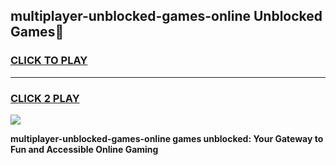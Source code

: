 
## multiplayer-unblocked-games-online Unblocked Games👋
<h3>
<a href="https://news.freeplayer.one?title=multiplayer-unblocked-games-online&ref=16F">CLICK TO PLAY</a></h3>
<hr>

<h3>
<a href="https://news.freeplayer.one?title=multiplayer-unblocked-games-online&ref=16F">CLICK 2 PLAY</a>
  
</h3>

<a href="https://news.freeplayer.one?title=multiplayer-unblocked-games-online&ref=16F/"><img src="https://clearcache.store/games.png"></a>


**multiplayer-unblocked-games-online games unblocked: Your Gateway to Fun and Accessible Online Gaming**
